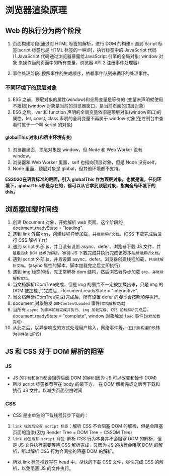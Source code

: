 # 浏览器渲染原理

## Web 的执行分为两个阶段

1. 页面构建阶段(通过对 HTML 标签的解析，进行 DOM 的构建): 遇到 Script 标签(script 标签也是 HTML 标签的一种)时，执行标签中的 JavaScript 代码(1.JavaScript 代码通过浏览器暴露给JavaScript 引擎的全局对象: window 对象 来操作当前页面中的所有变量，浏览器 API 2.注册事件处理器)

2. 事件处理阶段: 按照事件的生成顺序，依赖事件队列来循环的处理事件。

### 不同环境下的顶层对象

1. ES5 之前，顶层对象的属性(window)和全局变量是等价的 (变量未声明就使用不报错)(window 对象是当前的浏览器窗口，是当前页面的顶层对象)
2. ES6 之后，var 和 function 声明的全局变量依旧是顶层对象(window窗口)的属性，let, const, class 声明的全局变量不再属于 window 对象(在控制台中查看时属于一个叫 script 的对象)

#### globalThis 对象(和宿主环境有关)

1. 浏览器里面，顶层对象是 window，但 Node 和 Web Worker 没有 window。
2. 浏览器和 Web Worker 里面，self 也指向顶层对象，但是 Node 没有self。
3. Node 里面，顶层对象是 global，但其他环境都不支持。

**ES2020在语言标准的层面，引入 globalThis 作为顶层对象。也就是说，任何环境下，globalThis都是存在的，都可以从它拿到顶层对象，指向全局环境下的 this。**

## 浏览器加载时间线

1. 创建 Document 对象，开始解析 web 页面。这个阶段的 document.readyState  = "loading".
2. 遇到 link 外部 css，创建线程异步加载，并`继续解析文档`。(CSS 下载完成后进行 CSS 解析工作)
3. 遇到 script 外部 js，并且没有设置 async，defer，浏览器下载 JS 文件，并`阻塞后续 DOM 结点的解析`。等待 JS 下载完成并执行完成该脚本后`继续解析文档`。
4. 遇到 script 外部 js，并且设置 async，defer。浏览器创建线程加载，`并继续解析文档`。(async 属性的脚本，脚本加载完之后立即执行)
5. 遇到 img 标签的话，先正常解析 dom 结构，然后浏览器异步加载 src，`并继续解析文档`。
6. 当文档解析(DomTree完成，但是 img 的图片不一定被加载出来，只是 img 的 DOM 被加载了)完成后，document.readyState = "interactive".
7. 当文档解析(DomTree完成)完成后，所有设置 defer 的脚本会按照顺序执行。
8. document 对象触发 `DOMContentLoaded` 事件(`文档解析完成`)
9. 当所有 `async 的脚本加载完成并执行`、`img 加载完成`、`CSS 加载解析完成`后。document.readyState = "complete", window 对象触发 `load` 事件(`文档加载完成`)
10. 从此之后，以异步响应的方式处理用户输入，网络事件等。(由`页面构建阶段`转为`事件驱动阶段`)

## JS 和 CSS 对于 DOM 解析的阻塞

### JS

* JS 的`下载`和`执行`都会阻碍后面 DOM 的`解析`(因为 JS 可以改变和操作 DOM)
* 所以 script 标签推荐写在 body 的最下方， 在 DOM 解析完成之后再下载和执行 JS 文件。以减少页面空白时间

### CSS

* CSS 是由单独的下载线程异步下载的：

1. `link 标签后没有 script 标签`：解析 CSS 不会阻塞 DOM 的解析，但是会阻塞页面的渲染(因为 Render Tree = DOM Tree + CSSOM Tree)
2. `link 标签后有 script 标签`: 解析 CSS 行为本身并不会阻塞 DOM 的解析，但是 JS 文件执行需要等待 CSS 解析完成，又因为 JS 的执行会阻塞 DOM 的解析，所以解析 CSS 行为会间接的阻塞 DOM 的解析。

* 所以 link 标签推荐写在 head 中，尽快的下载 CSS 文件，尽快完成 CSS 的解析，以免阻塞 JS 的文件执行。
